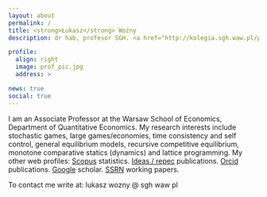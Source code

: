 ```yaml
---
layout: about
permalink: /
title: <strong>Łukasz</strong> Woźny
description: dr hab, profesor SGH. <a href="http://kolegia.sgh.waw.pl/pl/KAE/struktura/KEI/Strony/default.aspx"> Katedra Ekonomii Ilosciowej. Kolegium Analiz Ekonomicznych. Szkola Glowna Handlowa w Warszawie.</a> al. Niepodleglosci 162. 02-554 Warszawa. Poland 

profile:
  align: right
  image: prof_pic.jpg
  address: >

news: true
social: true
---
```


 I am an Associate Professor at the Warsaw School of Economics, Department of Quantitative Economics. My research interests include stochastic games, large games/economies, time consistency and self control, general equilibrium models, recursive competitive equilibrium, monotone comparative statics (dynamics) and lattice programming. My other web profiles: [Scopus](https://www.scopus.com/authid/detail.uri?authorId=55126626700) statistics. [Ideas / repec](http://ideas.repec.org/e/pwo83.html) publications. [Orcid](https://orcid.org/0000-0002-4777-0163) publications. [Google](http://scholar.google.pl/citations?user=Hi8njq8AAAAJ&hl=en) scholar. [SSRN](http://papers.ssrn.com/sol3/cf_dev/AbsByAuth.cfm?per_id=1588571) working papers.
 
To contact me write at:
lukasz wozny @ sgh waw pl 

